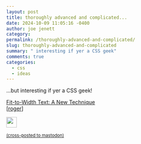 ```yaml
---
layout: post
title: thoroughly advanced and complicated...
date: 2024-10-09 11:05:16 -0400
author: joe jenett
category: 
permalink: /thoroughly-advanced-and-complicated/
slug: thoroughly-advanced-and-complicated
summary: " interesting if yer a CSS geek"
comments: true
categories:
  - css
  - ideas
---
```

...but interesting if yer a CSS geek!

<a title="Fit-to-Width Text: A New Technique" href="https://kizu.dev/fit-to-width/">Fit-to-Width Text: A New Technique</a><br>[<a title="source" href="https://pinboard.in/u:roger">roger</a>]
<p><img src="https://iwebthings.joejenett.com/images/newguy.png" alt="" width="28"></p>
<a href="https://brid.gy/publish/mastodon"><small>(cross-posted to mastodon)</small></a>